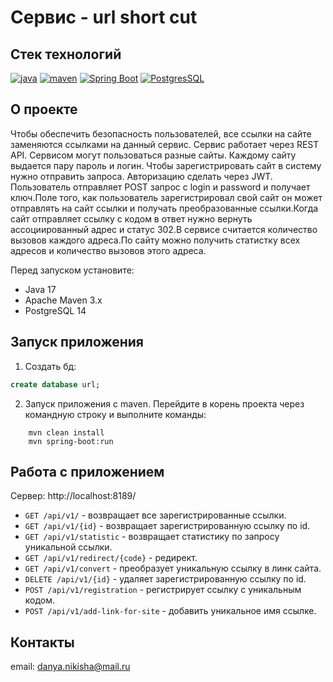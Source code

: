 # Сервис - url short cut 
## Стек технологий

[![java](https://img.shields.io/badge/java-17-red)](https://www.java.com/)
[![maven](https://img.shields.io/badge/apache--maven-3.8.3-blue)](https://maven.apache.org/)
[![Spring Boot](https://img.shields.io/badge/spring%20boot-2.7.3-brightgreen)](https://spring.io/projects/spring-boot)
[![PostgresSQL](https://img.shields.io/badge/postgreSQL-14-blue)](https://www.postgresql.org/)

## О проекте

Чтобы обеспечить безопасность пользователей, все ссылки на сайте заменяются ссылками на данный сервис. Сервис работает через REST API.
Сервисом могут пользоваться разные сайты. Каждому сайту выдается пару пароль и логин.
Чтобы зарегистрировать сайт в систему нужно отправить запроса.
Авторизацию сделать через JWT. Пользователь отправляет POST запрос с login и password и получает ключ.Поле того, как пользователь зарегистрировал свой сайт он может отправлять на сайт ссылки и получать преобразованные ссылки.Когда сайт отправляет ссылку с кодом в ответ нужно вернуть ассоциированный адрес и статус 302.В сервисе считается количество вызовов каждого адреса.По сайту можно получить статистку всех адресов и количество вызовов этого адреса.

Перед запуском установите:

- Java 17
- Apache Maven 3.x
- PostgreSQL 14

## Запуск приложения

1. Создать бд:
```sql
create database url;
```

2. Запуск приложения с maven. Перейдите в корень проекта через командную строку и выполните команды:
```
    mvn clean install
    mvn spring-boot:run
```

## Работа с приложением
Сервер: http://localhost:8189/

- `GET /api/v1/` - возвращает все зарегистрированные ссылки.
- `GET /api/v1/{id}` - возвращает зарегистрированную ссылку по id.
- `GET /api/v1/statistic` - возвращает статистику по запросу уникальной ссылки.
- `GET /api/v1/redirect/{code}` - редирект.
- `GET /api/v1/convert` - преобразует уникальную ссылку в линк сайта.
- `DELETE /api/v1/{id}` - удаляет зарегистрированную ссылку по id.
- `POST /api/v1/registration` - регистрирует ссылку с уникальным кодом.
- `POST /api/v1/add-link-for-site` - добавить уникальное имя ссылке.

## Контакты

email: danya.nikisha@mail.ru







